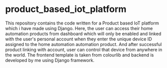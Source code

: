 # product_based_iot_platform
This repository contains the code written for a Product based IoT platform which i have made using Django.
Here, the user can access their home automation products from dashboard which will only be enabled and linked with the user's personal account when they enter the unique device ID assigned to the home automation automation product.
And after successful product linking with account, user can control that device from anywhere in the world.
The frontend template is taken from colourlib and backend is developed by me using Django framework.
